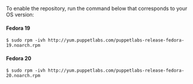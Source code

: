 To enable the repository, run the command below that corresponds to your OS version:

#### Fedora 19

    $ sudo rpm -ivh http://yum.puppetlabs.com/puppetlabs-release-fedora-19.noarch.rpm

#### Fedora 20

    $ sudo rpm -ivh http://yum.puppetlabs.com/puppetlabs-release-fedora-20.noarch.rpm

